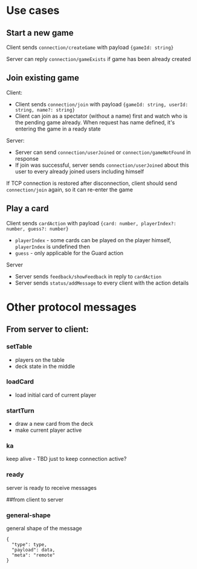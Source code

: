 # Use cases
## Start a new game
Client sends `connection/createGame` with payload `{gameId: string}`

Server can reply `connection/gameExists` if game has been already created
## Join existing game
Client: 
* Client sends `connection/join` with payload `{gameId: string, userId: string, name?: string}`
* Client can join as a spectator (without a name) first and watch who is the pending game already. When request has name defined, it's entering the game in a ready state

Server: 
* Server can send `connection/userJoined` or `connection/gameNotFound` in response
* If join was successful, server sends `connection/userJoined` about this user to every already joined users including himself

If TCP connection is restored after disconnection, client should send `connection/join` again, so it can re-enter the game

## Play a card
Client sends `cardAction` with payload `{card: number, playerIndex?: number, guess?: number}`

* `playerIndex` - some cards can be played on the player himself, `playerIndex` is undefined then
* `guess` - only applicable for the Guard action

Server
* Server sends `feedback/showFeedback` in reply to `cardAction`
* Server sends `status/addMessage` to every client with the action details

# Other protocol messages
## From server to client:
### setTable
* players on the table
* deck state in the middle

### loadCard
* load initial card of current player

### startTurn
* draw a new card from the deck
* make current player active

### ka
keep alive - TBD just to keep connection active?

### ready
server is ready to receive messages

##from client to server

### general-shape
general shape of the message
```
{
  "type": type,
  "payload": data,
  "meta": "remote"
}
```